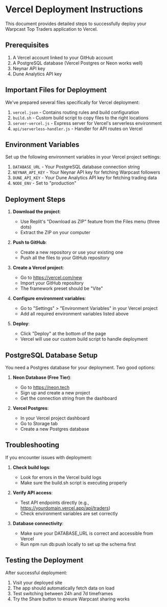 # Vercel Deployment Instructions

This document provides detailed steps to successfully deploy your Warpcast Top Traders application to Vercel.

## Prerequisites

1. A Vercel account linked to your GitHub account
2. A PostgreSQL database (Vercel Postgres or Neon works well)
3. Neynar API key
4. Dune Analytics API key

## Important Files for Deployment

We've prepared several files specifically for Vercel deployment:

1. `vercel.json` - Contains routing rules and build configuration
2. `build.sh` - Custom build script to copy files to the right locations
3. `server-vercel.js` - Express server for Vercel's serverless environment
4. `api/serverless-handler.js` - Handler for API routes on Vercel

## Environment Variables

Set up the following environment variables in your Vercel project settings:

1. `DATABASE_URL` - Your PostgreSQL database connection string
2. `NEYNAR_API_KEY` - Your Neynar API key for fetching Warpcast followers
3. `DUNE_API_KEY` - Your Dune Analytics API key for fetching trading data
4. `NODE_ENV` - Set to "production"

## Deployment Steps

1. **Download the project**: 
   - Use Replit's "Download as ZIP" feature from the Files menu (three dots)
   - Extract the ZIP on your computer

2. **Push to GitHub**:
   - Create a new repository or use your existing one
   - Push all the files to your GitHub repository

3. **Create a Vercel project**:
   - Go to https://vercel.com/new
   - Import your GitHub repository
   - The framework preset should be "Vite"

4. **Configure environment variables**:
   - Go to "Settings" > "Environment Variables" in your Vercel project
   - Add all required environment variables listed above

5. **Deploy**:
   - Click "Deploy" at the bottom of the page
   - Vercel will use our custom build script to handle deployment

## PostgreSQL Database Setup

You need a Postgres database for your deployment. Two good options:

1. **Neon Database (Free Tier)**:
   - Go to https://neon.tech
   - Sign up and create a new project
   - Get the connection string from the dashboard

2. **Vercel Postgres**:
   - In your Vercel project dashboard
   - Go to Storage tab
   - Create a new Postgres database

## Troubleshooting

If you encounter issues with deployment:

1. **Check build logs**: 
   - Look for errors in the Vercel build logs
   - Make sure the build.sh script is executing properly

2. **Verify API access**:
   - Test API endpoints directly (e.g., https://yourdomain.vercel.app/api/traders)
   - Check environment variables are set correctly

3. **Database connectivity**:
   - Make sure your DATABASE_URL is correct and accessible from Vercel
   - Run npm run db:push locally to set up the schema first

## Testing the Deployment

After successful deployment:

1. Visit your deployed site
2. The app should automatically fetch data on load
3. Test switching between 24h and 7d timeframes
4. Try the Share button to ensure Warpcast sharing works